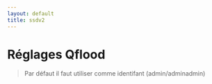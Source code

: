 ```yaml
---
layout: default
title: ssdv2
---
```

#  Réglages Qflood


> Par défaut il faut utiliser comme identifant (admin/adminadmin)